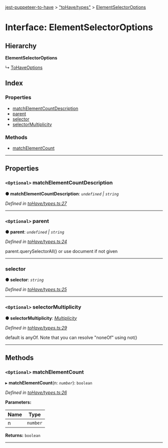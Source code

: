 [jest-puppeteer-to-have](../README.md) > ["toHave/types"](../modules/_tohave_types_.md) > [ElementSelectorOptions](../interfaces/_tohave_types_.elementselectoroptions.md)

# Interface: ElementSelectorOptions

## Hierarchy

**ElementSelectorOptions**

↳  [ToHaveOptions](_tohave_types_.tohaveoptions.md)

## Index

### Properties

* [matchElementCountDescription](_tohave_types_.elementselectoroptions.md#matchelementcountdescription)
* [parent](_tohave_types_.elementselectoroptions.md#parent)
* [selector](_tohave_types_.elementselectoroptions.md#selector)
* [selectorMultiplicity](_tohave_types_.elementselectoroptions.md#selectormultiplicity)

### Methods

* [matchElementCount](_tohave_types_.elementselectoroptions.md#matchelementcount)

---

## Properties

<a id="matchelementcountdescription"></a>

### `<Optional>` matchElementCountDescription

**● matchElementCountDescription**: *`undefined` \| `string`*

*Defined in [toHave/types.ts:27](https://github.com/cancerberoSgx/jest-puppeteer-to-have/blob/d35cf7c/src/toHave/types.ts#L27)*

___
<a id="parent"></a>

### `<Optional>` parent

**● parent**: *`undefined` \| `string`*

*Defined in [toHave/types.ts:24](https://github.com/cancerberoSgx/jest-puppeteer-to-have/blob/d35cf7c/src/toHave/types.ts#L24)*

parent.querySelectorAll() or use document if not given

___
<a id="selector"></a>

###  selector

**● selector**: *`string`*

*Defined in [toHave/types.ts:25](https://github.com/cancerberoSgx/jest-puppeteer-to-have/blob/d35cf7c/src/toHave/types.ts#L25)*

___
<a id="selectormultiplicity"></a>

### `<Optional>` selectorMultiplicity

**● selectorMultiplicity**: *[Multiplicity](../modules/_tohave_types_.md#multiplicity)*

*Defined in [toHave/types.ts:29](https://github.com/cancerberoSgx/jest-puppeteer-to-have/blob/d35cf7c/src/toHave/types.ts#L29)*

default is anyOf. Note that you can resolve "noneOf" using not()

___

## Methods

<a id="matchelementcount"></a>

### `<Optional>` matchElementCount

▸ **matchElementCount**(n: *`number`*): `boolean`

*Defined in [toHave/types.ts:26](https://github.com/cancerberoSgx/jest-puppeteer-to-have/blob/d35cf7c/src/toHave/types.ts#L26)*

**Parameters:**

| Name | Type |
| ------ | ------ |
| n | `number` |

**Returns:** `boolean`

___


